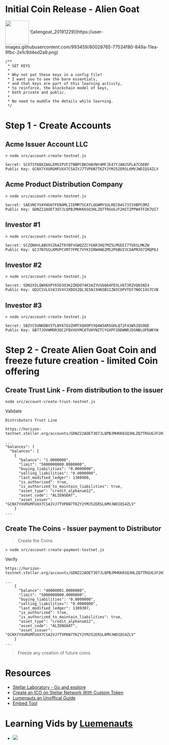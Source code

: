 # Initial Coin Release - Alien Goat

<img align="center" width="75" height="75" src="https://user-images.githubusercontent.com/993459/80298055-8a397e80-873d-11ea-9b14-d2c6b918265c.png">
![aliengoat_20191229](https://user-images.githubusercontent.com/993459/80028765-77534f80-849a-11ea-9fbc-2e1c9d4ed2a9.png)




```
/**
 * SET KEYS
 * 
 * Why not put these keys in a config file? 
 * I want you to see the bare essentials, 
 * and that keys are part of this learning activity, 
 * to reinforce, the blockchain model of keys, 
 * both private and public. 
 * 
 * No need to muddle the details while learning. 
 */
 ```

# Step 1 - Create Accounts
## Acme Issuer Account LLC
```
> node src/account-create-testnet.js
```
```
Secret: SCXTST6BXZA6LEMSIPVF2TNBPCBKCHAVNY4MFJE47YJANJSPLA7COEBF
Public Key: GCNX7YXURGMFUXX7CSAIVJ7TVP6N7TKZY2YMJ52ERSL6MVJWDIQS4ZLV

```

## Acme Product Distribution Company 
```
> node src/account-create-testnet.js
```
```
Secret: SAEVHCYV4YHGH7FEN4MLIIEMM75CATLQGWMYSULRECD4S73I5XBPCOMZ
Public Key: GDNZ22AOET3O7JLQPBJMHKK6SQ3HLZQ7TRGUGJF2HITZPPW4TFZK7UI7
```


## Investor #1 
```
> node src/account-create-testnet.js
```
```
Secret: SCZQN4VLABVXSZ6AZT6YBFVGWQZZCYG6RJHQ7MZ5LMSEEI7TUXSLMKZW
Public Key: GC37N7GSLKMVPCVM77FMC7VYK3IRW4N6ZM52P6BUIVCOAPMJO7IMQP6J
```

## Investor #2
```
> node src/account-create-testnet.js
```
```
Secret: SDN2XILQWX6XPY65D3O3K2ZKDO74K3AIYUS6Q64FD3LV6T3RZVQ65NI4
Public Key: GD2CSVLGY433V4YJXDOSZQL3E5NJ3HN3BSIZW3COPVTEF7NOCI4S7CVB
```


## Investor #3
```
> node src/account-create-testnet.js
```
```
Secret: SBZYC5UNKDBV5TLNY67GVZHM7XQOOPYXQ4W3AR5GHLQ72F43W52QSOQE
Public Key: GB77JOVWMOR3OC2FBVXUYMC6TUHYNZTCYGXPF2DDWNRJDSNBLUPEWKYW
```

# Step 2 - Create Alien Goat Coin and freeze future creation - limited Coin offering

## Create Trust Link - From distribution to the issuer

```
node src/account-create-trust-testnet.js
```
Validate 
```
Distributors Trust Line 

https://horizon-testnet.stellar.org/accounts/GDNZ22AOET3O7JLQPBJMHKK6SQ3HLZQ7TRGUGJF2HITZPPW4TFZK7UI7

...
"balances": [
  "balances": [
    {
      "balance": "1.0000000",
      "limit": "5000000000.0000000",
      "buying_liabilities": "0.0000000",
      "selling_liabilities": "0.0000000",
      "last_modified_ledger": 1388988,
      "is_authorized": true,
      "is_authorized_to_maintain_liabilities": true,
      "asset_type": "credit_alphanum12",
      "asset_code": "ALIENGOAT",
      "asset_issuer": "GCNX7YXURGMFUXX7CSAIVJ7TVP6N7TKZY2YMJ52ERSL6MVJWDIQS4ZLV"
    }
...    
```

## Create The Coins - Issuer payment to Distributor 

> Create the Coins

```
> node src/account-create-payment-testnet.js
```

Verify 
```
https://horizon-testnet.stellar.org/accounts/GDNZ22AOET3O7JLQPBJMHKK6SQ3HLZQ7TRGUGJF2HITZPPW4TFZK7UI7

...
    {
      "balance": "40000001.0000000",
      "limit": "5000000000.0000000",
      "buying_liabilities": "0.0000000",
      "selling_liabilities": "0.0000000",
      "last_modified_ledger": 1389307,
      "is_authorized": true,
      "is_authorized_to_maintain_liabilities": true,
      "asset_type": "credit_alphanum12",
      "asset_code": "ALIENGOAT",
      "asset_issuer": "GCNX7YXURGMFUXX7CSAIVJ7TVP6N7TKZY2YMJ52ERSL6MVJWDIQS4ZLV"
    }
...

```
> Freeze any creation of future coins


 
 # Resources
 - [Stellar Laboratory - Go and explore](https://laboratory.stellar.org/#?network=test)  
 - [Create an ICO on Stellar Network With Custom Token](https://medium.com/@ashisherc/create-an-ico-on-stellar-network-with-custom-token-7b6aab349f33)  
 - [Lumenauts an Unoffical Guide](https://www.lumenauts.com/)  
 - [Embed Tool](http://embedyoutube.org/)

# Learning Vids by [Luemenauts](https://www.lumenauts.com/)

- [![](http://img.youtube.com/vi/Cf9CdFVse-w/0.jpg)](http://www.youtube.com/watch?v=Cf9CdFVse-w "Assets")









